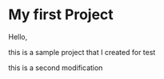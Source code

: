 # My first Project

Hello, 

this is a sample project that I created
for test


this is a second modification
